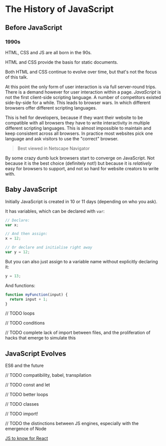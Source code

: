# The History of JavaScript

## Before JavaScript

### 1990s

HTML, CSS and JS are all born in the 90s.

HTML and CSS provide the basis for static documents.

Both HTML and CSS continue to evolve over time, but that's not the focus of this talk.

At this point the only form of user interaction is via full server-round trips.
There is a demand however for user interaction within a page.
_JavaScript_ is not the first client-side scripting language.
A number of competitors existed side-by-side for a while.
This leads to browser wars. In which different browsers offer different scripting languages.

This is hell for developers,
because if they want their website to be compatible with all browsers they have to write interactivity in multiple different scripting languages.
This is almost impossible to maintain and keep consistent across all browsers.
In practice most websites pick one language and ask visitors to use the "correct" browser.

> Best viewed in Netscape Navigator

By some crazy dumb luck browsers start to converge on JavaScript. Not because it is the best choice (definitely not!) but because it is _relatively_ easy for browsers to support, and not so hard for website creators to write with.

## Baby JavaScript

Initially JavaScript is created in 10 or 11 days (depending on who you ask).

It has variables, which can be declared with `var`:

```js
// Declare:
var x;

// And then assign:
x = 12;

// Or declare and initialise right away
var y = 12;
```

But you can also just assign to a variable name without explicitly declaring it:

```js
y = 13;
```

And functions:

```js
function myFunction(input) {
  return input + 1;
}
```

// TODO loops

// TODO conditions

// TODO complete lack of import between files, and the proliferation of hacks that emerge to simulate this

## JavaScript Evolves

ES6 and the future

// TODO compatibility, babel, transpilation

// TODO const and let

// TODO better loops

// TODO classes

// TODO import!

// TODO the distinctions between JS engines, especially with the emergence of Node

[JS to know for React](https://kentcdodds.com/blog/javascript-to-know-for-react)
